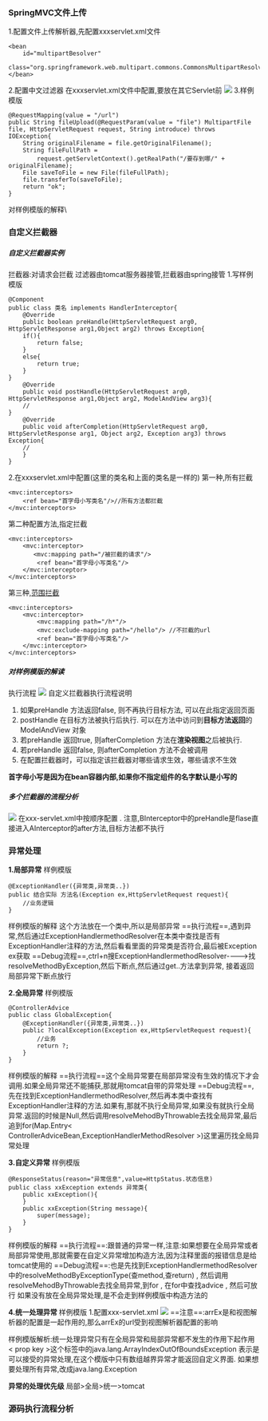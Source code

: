### SpringMVC文件上传
1.配置文件上传解析器,先配置xxxservlet.xml文件
```
<bean
	id="multipartBesolver"
	class="org.springframework.web.multipart.commons.CommonsMultipartResolver">
</bean>
```
2.配置中文过滤器
在xxxservlet.xml文件中配置,要放在其它Servlet前
![](assest/Pasted%20image%2020240714182244.png)
3.样例模版
```
@RequestMapping(value = "/url")
public String fileUpload(@RequestParam(value = "file") MultipartFile file, HttpServletRequest request, String introduce) throws IOException{
	String originalFilename = file.getOriginalFilename();
	String fileFullPath =  
        request.getServletContext().getRealPath("/要存到哪/" + originalFilename);
    File saveToFile = new File(fileFullPath);
    file.transferTo(saveToFile);
    return "ok";
}

```
对样例模版的解释\

### 自定义拦截器
##### 自定义拦截器实例
拦截器:对请求会拦截
过滤器由tomcat服务器接管,拦截器由spring接管
1.写样例模版
```
@Component
public class 类名 implements HandlerInterceptor{
	@Override
	public boolean preHandle(HttpServletRequest arg0,   HttpServletResponse arg1,Object arg2) throws Exception{
	if(){
		return false;
	}
	else{
		return true;
	}
}
	@Override
	public void postHandle(HttpServletRequest arg0,
HttpServletResponse arg1,Object arg2, ModelAndView arg3){
	//
}
	@Override
	public void afterCompletion(HttpServletRequest arg0,
HttpServletResponse arg1, Object arg2, Exception arg3) throws Exception{
	//
	}
}
```
2.在xxxservlet.xml中配置(这里的类名和上面的类名是一样的)
第一种,所有拦截
```
<mvc:interceptors>
	<ref bean="首字母小写类名"/>//所有方法都拦截
</mvc:interceptors>
```
第二种配置方法,指定拦截
```
<mvc:interceptors>
	<mvc:interceptor>
	   <mvc:mapping path="/被拦截的请求"/>
	    <ref bean="首字母小写类名"/>
	</mvc:interceptor>
</mvc:interceptors>
```
第三种,[范围拦截](web路径)
```
<mvc:interceptors>
	<mvc:interceptor>  
	    <mvc:mapping path="/h*"/>  
	    <mvc:exclude-mapping path="/hello"/> //不拦截的url
	    <ref bean="首字母小写类名"/>  
	</mvc:interceptor>
</mvc:interceptors>
```
##### 对样例模版的解读
执行流程
![](assest/Pasted%20image%2020240714190901.png)
自定义拦截器执行流程说明
1. 如果preHandle 方法返回false, 则不再执行目标方法, 可以在此指定返回页面
2. postHandle 在目标方法被执行后执行. 可以在方法中访问到**目标方法返回**的
ModelAndView 对象
3. 若preHandle 返回true, 则afterCompletion 方法在**渲染视图**之后被执行.
4. 若preHandle 返回false, 则afterCompletion 方法不会被调用
5. 在配置拦截器时，可以指定该拦截器对哪些请求生效，哪些请求不生效

**首字母小写是因为在bean容器内部,如果你不指定组件的名字默认是小写的**
##### 多个拦截器的流程分析
![](assest/Pasted%20image%2020240714202359.png)
在xxx-servlet.xml中按顺序配置 .  注意,BInterceptor中的preHandle是flase直接进入AInterceptor的after方法,目标方法都不执行
### 异常处理
**1.局部异常**
样例模版
```
@ExceptionHandler({异常类,异常类..})
public 结合实际 方法名(Exception ex,HttpServletRequest request){
	//业务逻辑
}
```
样例模版的解释
这个方法放在一个类中,所以是局部异常
==执行流程==,遇到异常,然后通过ExceptionHandlermethodResolver在本类中查找是否有ExceptionHandler注释的方法,然后看看里面的异常类是否符合,最后被Exception ex获取
==Debug流程==,ctrl+n搜ExceptionHandlermethodResolver---->找resolveMethodByException,然后下断点,然后通过get..方法拿到异常, 接着返回局部异常下断点放行

**2.全局异常**
样例模版
```
@ControllerAdvice
public class GlobalException{
	@ExceptionHandler({异常类,异常类..})
    public ?localException(Exception ex,HttpServletRequest request){
		//业务
		return ?;
	}
}
```
样例模版的解释
==执行流程==这个全局异常要在局部异常没有生效的情况下才会调用.如果全局异常还不能捕获,那就用tomcat自带的异常处理
==Debug流程==,先在找到ExceptionHandlermethodResolver,然后再本类中查找有ExceptionHandler注释的方法.如果有,那就不执行全局异常,如果没有就执行全局异常.返回的时候是Null,然后调用resolveMehodByThrowable去找全局异常,最后追到for(Map.Entry< ControllerAdviceBean,ExceptionHandlerMethodResolver >)这里遍历找全局异常处理

**3.自定义异常**
样例模版
```
@ResponseStatus(reason="异常信息",value=HttpStatus.状态信息)
public class xxException extends 异常类{
	public xxException(){
	}
	public xxException(String message){
		super(message);
	}
}
```
样例模版的解释
==执行流程==:跟普通的异常一样,注意:如果想要在全局异常或者局部异常使用,那就需要在自定义异常增加构造方法,因为注释里面的报错信息是给tomcat使用的
==Debug流程==:也是先找到ExceptionHandlermethodResolver中的resolveMethodByExceptionType(查method,查return)  , 然后调用resolveMehodByThrowable去找全局异常,到for , 在for中查找advice , 然后可放行
如果没有放在全局异常处理,是不会走到样例模版中构造方法的

**4.统一处理异常**
样例模版
1.配置xxx-servlet.xml
![](assest/Pasted%20image%2020240715105104.png)
==注意==:arrEx是和视图解析器的配置是一起作用的,那么arrEx的url受到视图解析器配置的影响

样例模版解析:统一处理异常只有在全局异常和局部异常都不发生的作用下起作用
< prop key >这个标签中的java.lang.ArrayIndexOutOfBoundsException 表示是可以接受的异常处理,在这个模版中只有数组越界异常才能返回自定义界面.  如果想要处理所有异常,改成java.lang.Exception

**异常的处理优先级** 局部>全局>统一>tomcat
### 源码执行流程分析


